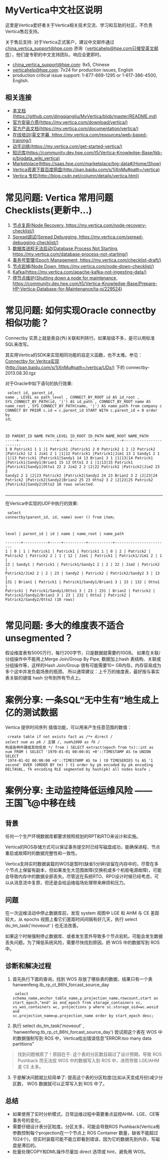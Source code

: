 <html lang="zn_CN"> <head> <meta charset='utf-8'> <title>MyVertica 中文社区常见问题</title> </head> <body>

MyVertica中文社区说明
==========
这里是Vertica爱好者关于Vertica相关技术交流、学习和互助的社区，不负责Vertica售后支持。

关于售后支持: 对于Vertica正式客户，建议中文邮件通过  china_vertica_support@hpe.com 咨询（verticahelp@hpe.com只接受英文邮件），他们是专职的中文支持团队，响应会更即时。

 - china_vertica_support@hpe.com: 9x5, Chinese
 - verticahelp@hpe.com: 7x24 for production issues, English
 - production critical issue support: 1-877-669-1295 or 1-617-386-4500, English. 


相关连接
----------
 * [本文档(https://github.com/dingqiangliu/MyVertica/blob/master/README.md)](https://github.com/dingqiangliu/MyVertica/blob/master/README.md)
 * [官方安装介质(https://my.vertica.com/download/vertica/)](https://my.vertica.com/download/vertica/)
 * [官方产品文档(https://my.vertica.com/documentation/vertica/)](https://my.vertica.com/documentation/vertica/)
 * [在线培训(英文字幕, https://my.vertica.com/resources/web-based-training/)](https://my.vertica.com/resources/web-based-training/)
 * [动手训练(https://my.vertica.com/get-started-vertica/)](https://my.vertica.com/get-started-vertica/)
 * [知识库(https://community.dev.hpe.com/t5/Vertica-Knowledge-Base/tkb-p/bigdata_wiki_vertica)](https://community.dev.hpe.com/t5/Vertica-Knowledge-Base/tkb-p/bigdata_wiki_vertica)
 * [Marketplace(https://saas.hpe.com/marketplace/big-data#/Home/Show)](https://saas.hpe.com/marketplace/big-data#/Home/Show)
 * [Vertica资源下载百度网盘(http://pan.baidu.com/s/1jXnMu#path=/vertica)](http://pan.baidu.com/s/1jXnMu#path=/vertica)
 * [Vertica 专栏(http://blog.csdn.net/column/details/vertica.html)](http://blog.csdn.net/column/details/vertica.html)

常见问题: Vertica 常用问题 Checklists(更新中...)
==========
1. [节点复原(Node Recovery, https://my.vertica.com/node-recovery-checklist/)](https://my.vertica.com/node-recovery-checklist/)
2. [Spread调试(Spread Debugging, https://my.vertica.com/spread-debugging-checklist/)](https://my.vertica.com/spread-debugging-checklist/)
3. [数据库进程无法启动(Database Process Not Starting, https://my.vertica.com/database-process-not-starting/)](https://my.vertica.com/database-process-not-starting/)
5. [事务号管理(Epoch Management, https://my.vertica.com/checklist-draft/)](https://my.vertica.com/checklist-draft/)
6. [节点宕掉(Node Down, https://my.vertica.com/node-down-checklist/)](https://my.vertica.com/node-down-checklist/)
7. [Kafka(https://my.vertica.com/apache-kafka-not-ingesting-data/)](https://my.vertica.com/apache-kafka-not-ingesting-data/)
13. [停节点维护(Shutting down a node for maintenance, https://community.dev.hpe.com/t5/Vertica-Knowledge-Base/Prepare-HP-Vertica-Database-for-Maintenance/ta-p/229524)](https://community.dev.hpe.com/t5/Vertica-Knowledge-Base/Prepare-HP-Vertica-Database-for-Maintenance/ta-p/229524)


常见问题: 如何实现Oracle connectby相似功能？
==========
Connectby 实质上就是表自(外)关联和列转行。如果层级不多，是可以用标准SQL来改写。

其实用Vertica的SDK来实现相同功能的自定义函数，也不太难。参见：[Connectby for Veritca实现(http://pan.baidu.com/s/1jXnMu#path=/vertica/UDx/)](http://pan.baidu.com/s/1jXnMu#path=/vertica/UDx/) 下的 connectby-2013.08.30.tgz

对于Oracle中如下语句的执行效果:
<code><pre>
select id, parent_id, name
  , LEVEL as path_level
  , CONNECT_BY_ROOT id AS id_root
  , SYS_CONNECT_BY_PATH(id, '|') AS id_path
  , CONNECT_BY_ROOT name AS name_root
  , SYS_CONNECT_BY_PATH(name, '|') AS name_path
from company c
  CONNECT BY PRIOR c.id = c.parent_id 
  START WITH c.parent_id = 0
order by id;

 ID PARENT_ID NAME	 PATH_LEVEL ID_ROOT ID_PATH	    NAME_ROOT  NAME_PATH
-----+-----------------+-----+----------+-----------+------------------------
  1	    0 Patrick1		  1	  1 |1		    Patrick1   |Patrick1
  2	    0 Patrick2		  1	  2 |2		    Patrick2   |Patrick2
 12	    1 Jim1			  2	  1 |1|12	    Patrick1   |Patrick1|Jim1
 13	    1 Sandy1		  2	  1 |1|13	    Patrick1   |Patrick1|Sandy1
 14	   13 Brian1		  3	  1 |1|13|14    Patrick1   |Patrick1|Sandy1|Brian1
 15	   13 Otto1			  3	  1 |1|13|15    Patrick1   |Patrick1|Sandy1|Otto1
 22	    2 Jim2			  2	  2 |2|22	    Patrick2   |Patrick2|Jim2
 23	    2 Sandy2		  2	  2 |2|23	    Patrick2   |Patrick2|Sandy2
 24	   23 Brian2		  3	  2 |2|23|24    Patrick2   |Patrick2|Sandy2|Brian2
 25	   23 Otto2			  3	  2 |2|23|25    Patrick2   |Patrick2|Sandy2|Otto2
10 rows selected.
</code></pre>

* * *

在Vertica中实现的UDF中执行的效果:
<code><pre>
select connectby(parent_id, id, name) over () 
from item;

 level | parent_id | id  |   name   | name_root |       name_path        
-------+-----------+-----+----------+-----------+------------------------
     1 |         0 |   1 | Patrick1 | Patrick1  | Patrick1
     1 |         0 |   2 | Patrick2 | Patrick2  | Patrick2
     2 |         1 |  12 | Jim1     | Patrick1  | Patrick1/Jim1
     2 |         1 |  13 | Sandy1   | Patrick1  | Patrick1/Sandy1
     2 |         2 |  22 | Jim2     | Patrick2  | Patrick2/Jim2
     2 |         2 |  23 | Sandy2   | Patrick2  | Patrick2/Sandy2
     3 |        13 | 131 | Brian1   | Patrick1  | Patrick1/Sandy1/Brian1
     3 |        13 | 132 | Otto1    | Patrick1  | Patrick1/Sandy1/Otto1
     3 |        23 | 231 | Brian2   | Patrick2  | Patrick2/Sandy2/Brian2
     3 |        23 | 232 | Otto2    | Patrick2  | Patrick2/Sandy2/Otto2
(10 rows)
</code></pre>



常见问题: 多大的维度表不适合unsegmented？
==========
假设维度表有5000万行，每行200字节，只是数据就需要约10GB。
如果在关联/分组操作中不能用上Merge Join/Group By Pipe, 数据加上hash 表结构、关联或分组操作等，这样的Hash Join/Group 很有可能需要10+ GB内存。内存容易成为多个这中并发负载场景的瓶颈。
所以通常建议：上千万的维度表，最好按与事实表关联的键值 hash 分布到所有节点上。


案例分享: 一条SQL“无中生有”地生成上亿的测试数据
==========
Vertica 提供时间序列 插值功能，可以用来产生任意范围的数值：

<code><pre>
create table if not exists fact 
as /*+ direct */
select num as pk /* 主键 */, num%1000 as fk /* 构造各种外键或其他信息 */ from (
  SELECT extract(epoch from ts)::int as num FROM (
    SELECT '1970-01-01 00:00:01 +0'::TIMESTAMP AS tm
      UNION
    SELECT '1974-01-02 00:00:00 +0'::TIMESTAMP AS tm 
   ) t0 
   TIMESERIES ts AS '1 second' OVER (ORDER BY tm)
) t1
order by pk
encoded by pk encoding DELTAVAL, fk encoding RLE
segmented by hash(pk) all nodes ksafe
;
</code></pre>


案例分享: 主动监控降低运维风险 —— 王国飞@中移在线
==========
## 背景 ##
任何一个生产环境数据库都要求按照规划的RPT和RTO来设计和实施。

Vertica的ROS存储方式可以保证事务提交时已经写磁盘成功，能确保进程、节点重启或故障时的数据完整性和一致性。

Vertica支持实时数据装载的WOS是暂时(缺省5分钟)驻留在内存中的，尽管在多个节点上保留有副本，但如果发生大范围故障(交换机或多个机柜电源故障)，可能会导致内存中的数据全部丢失。尽管这在系统RTO、RPO设计时候已经考虑，可以从消息流中复原，但还是会给运维临场处理带来麻烦和压力。

## 问题 ##
在一次运维活动中停止数据库前，发现 system 视图中 LGE 和 AHM 与 CE 差距较大，从 epochs 视图上看它们差距时间间隔有好几天，执行 select do_tm_task('moveout' ) 也无法改善。

如果这个时候强制停止数据库、或者发生意外导致多个节点宕机，可能会发生数据丢失问题。为了降低系统风险，需要尽快找到原因，把 WOS 中的数据写到 ROS 中。

## 诊断和解决过程 ##

1. 首先执行下面的查询，找到 WOS 存放了哪些表的数据，结果只有一个表 hanwenfeng.tb_rp_ct_86hl_forcast_source_day
<code><pre>
select schema_name,anchor_table_name,p.projection_name,rowcount,start as start_epoch,"end" as end_epoch
from storage_containers sc, vs_wos_containers wc, projections p
where sc.storage_oid=wc.wosid and sc.projection_name=p.projection_name
order by start_epoch desc;
</code></pre>

2. 执行 select do_tm_task('moveout' , 'hanwenfeng.tb_rp_ct_86hl_forcast_source_day') 尝试把这个表在 WOS 中的数据强制写到 ROS 中，Vertica给出错误信息"ERROR:too many data partitions"
>找到问题根原了！原因在于: 这个表的分区数目超过了设计预期，导致 ROS Pushback 而无法拔 WOS 中的数据写入到 ROS 中，进而导致 LGE/AHM 差 CE 太多。
3. 于是解决问题就比较简单了: 提高这个表的分区粒度(比如从天变成月份)减少分区数， WOS 数据就可以正常写入到 ROS 中了。 

## 总结 ##
- 如果使用了实时分析模式，日常运维过程中需要重点监控AHM、LGE、CE等事务号的变化。
- 需要仔细设计表分区粒度。分区太多，可能会导致ROS Pushback(Vertica有参数控制每个projection在一个节点上 ROS Container 数量，缺省不能超过1024个)，但实时装载可能不能立即看到错误，因为它的数据先到内存，写磁盘是滞后的。
- 批量处理COPY和DML操作尽量加 direct 选项或 hint，避免用 WOS。



</body> </html>


